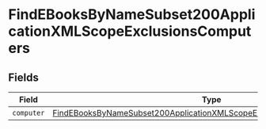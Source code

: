 # FindEBooksByNameSubset200ApplicationXMLScopeExclusionsComputers


## Fields

| Field                                                                                                                                                                         | Type                                                                                                                                                                          | Required                                                                                                                                                                      | Description                                                                                                                                                                   |
| ----------------------------------------------------------------------------------------------------------------------------------------------------------------------------- | ----------------------------------------------------------------------------------------------------------------------------------------------------------------------------- | ----------------------------------------------------------------------------------------------------------------------------------------------------------------------------- | ----------------------------------------------------------------------------------------------------------------------------------------------------------------------------- |
| `computer`                                                                                                                                                                    | [FindEBooksByNameSubset200ApplicationXMLScopeExclusionsComputersComputer](../../models/operations/findebooksbynamesubset200applicationxmlscopeexclusionscomputerscomputer.md) | :heavy_minus_sign:                                                                                                                                                            | N/A                                                                                                                                                                           |